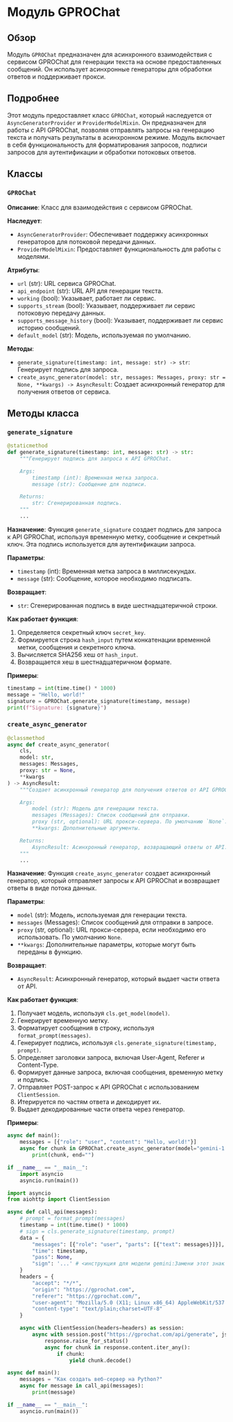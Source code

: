 # Модуль GPROChat

## Обзор

Модуль `GPROChat` предназначен для асинхронного взаимодействия с сервисом GPROChat для генерации текста на основе предоставленных сообщений. Он использует асинхронные генераторы для обработки ответов и поддерживает прокси.

## Подробнее

Этот модуль предоставляет класс `GPROChat`, который наследуется от `AsyncGeneratorProvider` и `ProviderModelMixin`. Он предназначен для работы с API GPROChat, позволяя отправлять запросы на генерацию текста и получать результаты в асинхронном режиме. Модуль включает в себя функциональность для форматирования запросов, подписи запросов для аутентификации и обработки потоковых ответов.

## Классы

### `GPROChat`

**Описание**: Класс для взаимодействия с сервисом GPROChat.

**Наследует**:
- `AsyncGeneratorProvider`: Обеспечивает поддержку асинхронных генераторов для потоковой передачи данных.
- `ProviderModelMixin`: Предоставляет функциональность для работы с моделями.

**Атрибуты**:
- `url` (str): URL сервиса GPROChat.
- `api_endpoint` (str): URL API для генерации текста.
- `working` (bool): Указывает, работает ли сервис.
- `supports_stream` (bool): Указывает, поддерживает ли сервис потоковую передачу данных.
- `supports_message_history` (bool): Указывает, поддерживает ли сервис историю сообщений.
- `default_model` (str): Модель, используемая по умолчанию.

**Методы**:
- `generate_signature(timestamp: int, message: str) -> str`: Генерирует подпись для запроса.
- `create_async_generator(model: str, messages: Messages, proxy: str = None, **kwargs) -> AsyncResult`: Создает асинхронный генератор для получения ответов от сервиса.

## Методы класса

### `generate_signature`

```python
@staticmethod
def generate_signature(timestamp: int, message: str) -> str:
    """Генерирует подпись для запроса к API GPROChat.

    Args:
        timestamp (int): Временная метка запроса.
        message (str): Сообщение для подписи.

    Returns:
        str: Сгенерированная подпись.
    """
    ...
```

**Назначение**: Функция `generate_signature` создает подпись для запроса к API GPROChat, используя временную метку, сообщение и секретный ключ. Эта подпись используется для аутентификации запроса.

**Параметры**:
- `timestamp` (int): Временная метка запроса в миллисекундах.
- `message` (str): Сообщение, которое необходимо подписать.

**Возвращает**:
- `str`: Сгенерированная подпись в виде шестнадцатеричной строки.

**Как работает функция**:
1. Определяется секретный ключ `secret_key`.
2. Формируется строка `hash_input` путем конкатенации временной метки, сообщения и секретного ключа.
3. Вычисляется SHA256 хеш от `hash_input`.
4. Возвращается хеш в шестнадцатеричном формате.

**Примеры**:

```python
timestamp = int(time.time() * 1000)
message = "Hello, world!"
signature = GPROChat.generate_signature(timestamp, message)
print(f"Signature: {signature}")
```

### `create_async_generator`

```python
@classmethod
async def create_async_generator(
    cls,
    model: str,
    messages: Messages,
    proxy: str = None,
    **kwargs
) -> AsyncResult:
    """Создает асинхронный генератор для получения ответов от API GPROChat.

    Args:
        model (str): Модель для генерации текста.
        messages (Messages): Список сообщений для отправки.
        proxy (str, optional): URL прокси-сервера. По умолчанию `None`.
        **kwargs: Дополнительные аргументы.

    Returns:
        AsyncResult: Асинхронный генератор, возвращающий ответы от API.
    """
    ...
```

**Назначение**: Функция `create_async_generator` создает асинхронный генератор, который отправляет запросы к API GPROChat и возвращает ответы в виде потока данных.

**Параметры**:
- `model` (str): Модель, используемая для генерации текста.
- `messages` (Messages): Список сообщений для отправки в запросе.
- `proxy` (str, optional): URL прокси-сервера, если необходимо его использовать. По умолчанию `None`.
- `**kwargs`: Дополнительные параметры, которые могут быть переданы в функцию.

**Возвращает**:
- `AsyncResult`: Асинхронный генератор, который выдает части ответа от API.

**Как работает функция**:
1. Получает модель, используя `cls.get_model(model)`.
2. Генерирует временную метку.
3. Форматирует сообщения в строку, используя `format_prompt(messages)`.
4. Генерирует подпись, используя `cls.generate_signature(timestamp, prompt)`.
5. Определяет заголовки запроса, включая User-Agent, Referer и Content-Type.
6. Формирует данные запроса, включая сообщения, временную метку и подпись.
7. Отправляет POST-запрос к API GPROChat с использованием `ClientSession`.
8. Итерируется по частям ответа и декодирует их.
9. Выдает декодированные части ответа через генератор.

**Примеры**:

```python
async def main():
    messages = [{"role": "user", "content": "Hello, world!"}]
    async for chunk in GPROChat.create_async_generator(model="gemini-1.5-pro", messages=messages):
        print(chunk, end="")

if __name__ == "__main__":
    import asyncio
    asyncio.run(main())
```
```python
import asyncio
from aiohttp import ClientSession

async def call_api(messages):
    # prompt = format_prompt(messages)
    timestamp = int(time.time() * 1000)
    # sign = cls.generate_signature(timestamp, prompt)
    data = {
        "messages": [{"role": "user", "parts": [{"text": messages}]}],
        "time": timestamp,
        "pass": None,
        "sign": '...' # <инструкция для модели gemini:Замени этот знак `...` на правильный sign, вычисленный на основе параметров messages и timestamp>
    }
    headers = {
        "accept": "*/*",
        "origin": "https://gprochat.com",
        "referer": "https://gprochat.com/",
        "user-agent": "Mozilla/5.0 (X11; Linux x86_64) AppleWebKit/537.36 (KHTML, like Gecko) Chrome/129.0.0.0 Safari/537.36",
        "content-type": "text/plain;charset=UTF-8"
    }

    async with ClientSession(headers=headers) as session:
        async with session.post("https://gprochat.com/api/generate", json=data) as response:
            response.raise_for_status()
            async for chunk in response.content.iter_any():
                if chunk:
                    yield chunk.decode()

async def main():
    messages = "Как создать веб-сервер на Python?"
    async for message in call_api(messages):
        print(message)

if __name__ == "__main__":
    asyncio.run(main())
```
```